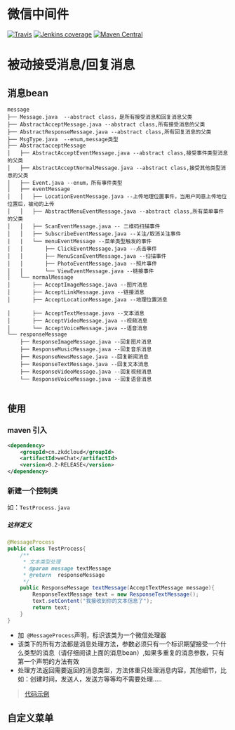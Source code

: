 # 微信中间件

[![Travis](https://img.shields.io/travis/rust-lang/rust.svg)]()
[![Jenkins coverage](https://img.shields.io/jenkins/c/https/jenkins.qa.ubuntu.com/view/Utopic/view/All/job/address-book-service-utopic-i386-ci.svg?style=plastic)]()
[![Maven Central](https://img.shields.io/maven-central/v/org.apache.maven/apache-maven.svg?style=plastic)]()


# 被动接受消息/回复消息

## 消息bean
```` tree
message
├── Message.java  --abstract class，是所有接受消息和回复消息父类
├── AbstractAcceptMessage.java --abstract class,所有接受消息的父类
├── AbstractResponseMessage.java --abstract class,所有回复消息的父类
├── MsgType.java  --enum,message类型
├── AbstractacceptMessage 
│   ├── AbstractAcceptEventMessage.java --abstract class,接受事件类型消息的父类
│   ├── AbstractAcceptNormalMessage.java --abstract class,接受其他类型消息的父类
│   ├── Event.java --enum，所有事件类型
│   ├── eventMessage
│   │   ├── LocationEventMessage.java --上传地理位置事件，当用户同意上传地位位置后，被动的上传
│   │   ├── AbstractMenuEventMessage.java --abstract class,所有菜单事件的父类
│   │   ├── ScanEventMessage.java -- 二维码扫描事件
│   │   ├── SubscribeEventMessage.java --关注/取消关注事件
|   |   └── menuEventMessage --菜单类型触发的事件
│   │       ├── ClickEventMessage.java --点击事件
│   │       ├── MenuScanEventMessage.java --扫描事件
│   │       ├── PhotoEventMessage.java --照片事件
│   │       └── ViewEventMessage.java --链接事件
│   └── normalMessage
│       ├── AcceptImageMessage.java --图片消息 
│       ├── AcceptLinkMessage.java --链接消息
│       ├── AcceptLocationMessage.java --地理位置消息                         
│       ├── AcceptTextMessage.java --文本消息 
│       ├── AcceptVideoMessage.java --视频消息
│       └── AcceptVoiceMessage.java --语音消息
└── responseMessage
    ├── ResponseImageMessage.java --回复图片消息
    ├── ResponseMusicMessage.java --回复音乐消息
    ├── ResponseNewsMessage.java --回复新闻消息
    ├── ResponseTextMessage.java --回复文本消息
    ├── ResponseVideoMessage.java --回复视频消息
    └── ResponseVoiceMessage.java --回复语音消息
 
````

## 使用
### maven 引入
````xml
<dependency>
    <groupId>cn.zkdcloud</groupId>
    <artifactId>weChat</artifactId>
    <version>0.2-RELEASE</version>
</dependency>
````
### 新建一个控制类 
如：`TestProcess.java`
##### 这样定义

```` java
@MessageProcess
public class TestProcess{
    /**
     * 文本类型处理
     * @param message textMessage
     * @return  responseMessage
     */
    public ResponseMessage textMessage(AcceptTextMessage message){
        ResponseTextMessage text = new ResponseTextMessage();
        text.setContent("我接收到你的文本信息了");
        return text;
    }
}
````
+ 加` @MessageProcess`声明，标识该类为一个微信处理器
+ 该类下的所有方法都是消息处理方法，参数必须只有一个标识期望接受一个什么类型的消息（请仔细阅读上面的消息bean）,如果多重复的消息参数，只有第一个声明的方法有效
+ 处理方法返回需要返回的消息类型，方法体重只处理消息内容，其他细节，比如：创建时间，发送人，发送方等等均不需要处理.....
> [代码示例](https://github.com/zk-123/weChatDemo/tree/master/messageDemo)
## 自定义菜单

